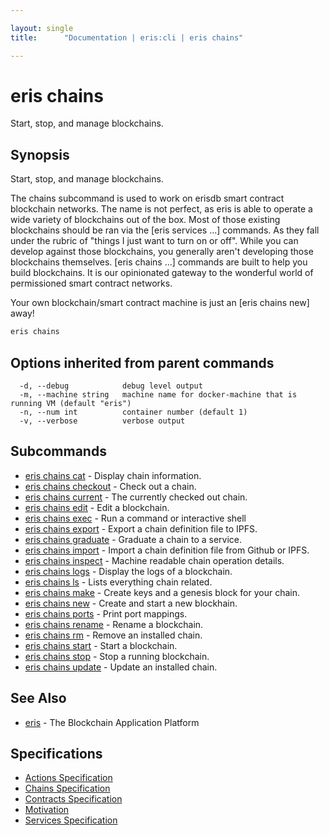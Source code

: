 ```yaml
---

layout: single
title:      "Documentation | eris:cli | eris chains"

---
```


# eris chains

Start, stop, and manage blockchains.

## Synopsis

Start, stop, and manage blockchains.

The chains subcommand is used to work on erisdb smart contract
blockchain networks. The name is not perfect, as eris is able
to operate a wide variety of blockchains out of the box. Most
of those existing blockchains should be ran via the [eris services ...]
commands. As they fall under the rubric of "things I just want
to turn on or off". While you can develop against those
blockchains, you generally aren't developing those blockchains
themselves. [eris chains ...] commands are built to help you build
blockchains. It is our opinionated gateway to the wonderful world
of permissioned smart contract networks.

Your own blockchain/smart contract machine is just an [eris chains new]
away!

```bash
eris chains
```

## Options inherited from parent commands

```
  -d, --debug            debug level output
  -m, --machine string   machine name for docker-machine that is running VM (default "eris")
  -n, --num int          container number (default 1)
  -v, --verbose          verbose output
```

## Subcommands

* [eris chains cat](/docs/documentation/cli/0.11.0/eris_chains_cat/)	 - Display chain information.
* [eris chains checkout](/docs/documentation/cli/0.11.0/eris_chains_checkout/)	 - Check out a chain.
* [eris chains current](/docs/documentation/cli/0.11.0/eris_chains_current/)	 - The currently checked out chain.
* [eris chains edit](/docs/documentation/cli/0.11.0/eris_chains_edit/)	 - Edit a blockchain.
* [eris chains exec](/docs/documentation/cli/0.11.0/eris_chains_exec/)	 - Run a command or interactive shell
* [eris chains export](/docs/documentation/cli/0.11.0/eris_chains_export/)	 - Export a chain definition file to IPFS.
* [eris chains graduate](/docs/documentation/cli/0.11.0/eris_chains_graduate/)	 - Graduate a chain to a service.
* [eris chains import](/docs/documentation/cli/0.11.0/eris_chains_import/)	 - Import a chain definition file from Github or IPFS.
* [eris chains inspect](/docs/documentation/cli/0.11.0/eris_chains_inspect/)	 - Machine readable chain operation details.
* [eris chains logs](/docs/documentation/cli/0.11.0/eris_chains_logs/)	 - Display the logs of a blockchain.
* [eris chains ls](/docs/documentation/cli/0.11.0/eris_chains_ls/)	 - Lists everything chain related.
* [eris chains make](/docs/documentation/cli/0.11.0/eris_chains_make/)	 - Create keys and a genesis block for your chain.
* [eris chains new](/docs/documentation/cli/0.11.0/eris_chains_new/)	 - Create and start a new blockhain.
* [eris chains ports](/docs/documentation/cli/0.11.0/eris_chains_ports/)	 - Print port mappings.
* [eris chains rename](/docs/documentation/cli/0.11.0/eris_chains_rename/)	 - Rename a blockchain.
* [eris chains rm](/docs/documentation/cli/0.11.0/eris_chains_rm/)	 - Remove an installed chain.
* [eris chains start](/docs/documentation/cli/0.11.0/eris_chains_start/)	 - Start a blockchain.
* [eris chains stop](/docs/documentation/cli/0.11.0/eris_chains_stop/)	 - Stop a running blockchain.
* [eris chains update](/docs/documentation/cli/0.11.0/eris_chains_update/)	 - Update an installed chain.

## See Also

* [eris](/docs/documentation/cli/0.11.0/eris/)	 - The Blockchain Application Platform

## Specifications

* [Actions Specification](/docs/documentation/cli/0.11.0/actions_specification/)
* [Chains Specification](/docs/documentation/cli/0.11.0/chains_specification/)
* [Contracts Specification](/docs/documentation/cli/0.11.0/contracts_specification/)
* [Motivation](/docs/documentation/cli/0.11.0/motivation/)
* [Services Specification](/docs/documentation/cli/0.11.0/services_specification/)

